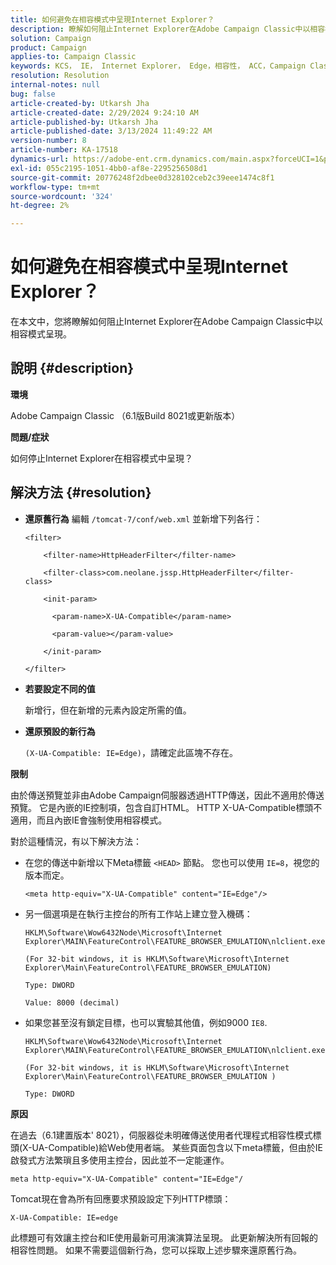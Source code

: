 ```yaml
---
title: 如何避免在相容模式中呈現Internet Explorer？
description: 瞭解如何阻止Internet Explorer在Adobe Campaign Classic中以相容模式呈現。
solution: Campaign
product: Campaign
applies-to: Campaign Classic
keywords: KCS， IE， Internet Explorer， Edge，相容性， ACC，Campaign Classic
resolution: Resolution
internal-notes: null
bug: false
article-created-by: Utkarsh Jha
article-created-date: 2/29/2024 9:24:10 AM
article-published-by: Utkarsh Jha
article-published-date: 3/13/2024 11:49:22 AM
version-number: 8
article-number: KA-17518
dynamics-url: https://adobe-ent.crm.dynamics.com/main.aspx?forceUCI=1&pagetype=entityrecord&etn=knowledgearticle&id=3f94054a-e4d6-ee11-9079-6045bd0067ea
exl-id: 055c2195-1051-4bb0-af8e-2295256508d1
source-git-commit: 20776248f2dbee0d328102ceb2c39eee1474c8f1
workflow-type: tm+mt
source-wordcount: '324'
ht-degree: 2%

---
```


# 如何避免在相容模式中呈現Internet Explorer？


在本文中，您將瞭解如何阻止Internet Explorer在Adobe Campaign Classic中以相容模式呈現。

## 說明 {#description}


<b>環境</b>

Adobe Campaign Classic （6.1版Build 8021或更新版本）

<b>問題/症狀</b>

如何停止Internet Explorer在相容模式中呈現？


## 解決方法 {#resolution}


- <b>還原舊行為</b>
編輯 `/tomcat-7/conf/web.xml` 並新增下列各行：


  ```
  <filter>
  
      <filter-name>HttpHeaderFilter</filter-name>
  
      <filter-class>com.neolane.jssp.HttpHeaderFilter</filter-
  class>
  
      <init-param>
  
        <param-name>X-UA-Compatible</param-name>
  
        <param-value></param-value>
  
      </init-param>
  
  </filter>
  ```




- <b>若要設定不同的值</b>

  新增行，但在新增的元素內設定所需的值。
- <b>還原預設的新行為</b>

  `(X-UA-Compatible: IE=Edge)`，請確定此區塊不存在。


<b>限制</b>

由於傳送預覽並非由Adobe Campaign伺服器透過HTTP傳送，因此不適用於傳送預覽。 它是內嵌的IE控制項，包含自訂HTML。 HTTP X-UA-Compatible標頭不適用，而且內嵌IE會強制使用相容模式。

對於這種情況，有以下解決方法：

- 在您的傳送中新增以下Meta標籤 `<HEAD>` 節點。 您也可以使用 `IE=8`，視您的版本而定。


  ```
  <meta http-equiv="X-UA-Compatible" content="IE=Edge"/>
  ```




- 另一個選項是在執行主控台的所有工作站上建立登入機碼：


  ```
  HKLM\Software\Wow6432Node\Microsoft\Internet Explorer\MAIN\FeatureControl\FEATURE_BROWSER_EMULATION\nlclient.exe
  
  (For 32-bit windows, it is HKLM\Software\Microsoft\Internet Explorer\Main\FeatureControl\FEATURE_BROWSER_EMULATION)
  
  Type: DWORD
  
  Value: 8000 (decimal)
  ```




- 如果您甚至沒有鎖定目標，也可以實驗其他值，例如9000 `IE8`.

  ```
  HKLM\Software\Wow6432Node\Microsoft\Internet Explorer\MAIN\FeatureControl\FEATURE_BROWSER_EMULATION\nlclient.exe
  
  (For 32-bit windows, it is HKLM\Software\Microsoft\Internet Explorer\Main\FeatureControl\FEATURE_BROWSER_EMULATION )
  
  Type: DWORD
  ```


<b>原因</b>

在過去（6.1建置版本&#39; 8021），伺服器從未明確傳送使用者代理程式相容性模式標頭(X-UA-Compatible)給Web使用者端。 某些頁面包含以下meta標籤，但由於IE啟發式方法繁瑣且多使用主控台，因此並不一定能運作。


```
meta http-equiv="X-UA-Compatible" content="IE=Edge"/
```


Tomcat現在會為所有回應要求預設設定下列HTTP標頭：


```
X-UA-Compatible: IE=edge
```


此標題可有效讓主控台和IE使用最新可用演演算法呈現。 此更新解決所有回報的相容性問題。 如果不需要這個新行為，您可以採取上述步驟來還原舊行為。
